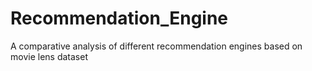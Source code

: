 # Recommendation_Engine
A comparative analysis of different recommendation engines based on movie lens dataset
